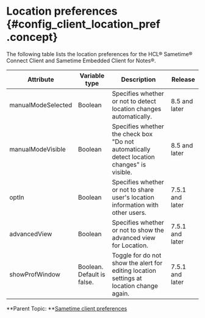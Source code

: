 # Location preferences {#config_client_location_pref .concept}

The following table lists the location preferences for the HCL® Sametime® Connect Client and Sametime Embedded Client for Notes®.

|Attribute|Variable type|Description|Release|
|---------|-------------|-----------|-------|
|manualModeSelected|Boolean|Specifies whether or not to detect location changes automatically.|8.5 and later|
|manualModeVisible|Boolean|Specifies whether the check box "Do not automatically detect location changes" is visible.|8.5 and later|
|optIn|Boolean|Specifies whether or not to share user's location information with other users.|7.5.1 and later|
|advancedView|Boolean|Specifies whether or not to show the advanced view for Location.|7.5.1 and later|
|showProfWindow|Boolean. Default is false.|Toggle for do not show the alert for editing location settings at location change again.|7.5.1 and later|

**Parent Topic: **[Sametime client preferences](config_client_pref_tables.md)

